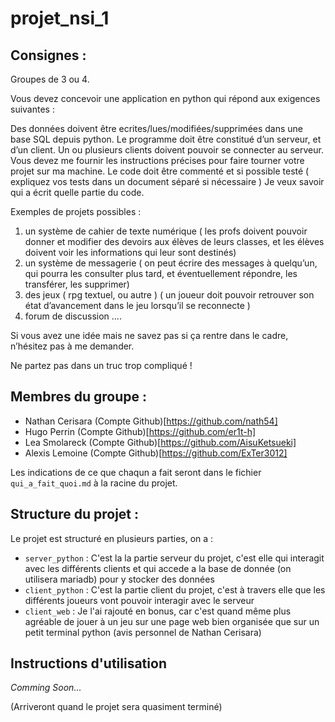 # projet_nsi_1
 
## Consignes :

Groupes de 3 ou 4.

Vous devez concevoir une application en python qui répond aux exigences suivantes :

Des données doivent être ecrites/lues/modifiées/supprimées dans une base SQL depuis python.
Le programme doit être constitué d’un serveur, et d’un client. Un ou plusieurs clients doivent pouvoir se connecter au serveur.
Vous devez me fournir les instructions précises pour faire tourner votre projet sur ma machine.
Le code doit être commenté et si possible testé ( expliquez vos tests dans un document séparé si nécessaire )
Je veux savoir qui a écrit quelle partie du code.


Exemples de projets possibles :
1) un système de cahier de texte numérique ( les profs doivent pouvoir donner et modifier des devoirs aux élèves de leurs classes, et les élèves doivent voir les informations qui leur sont destinés)
2) un système de messagerie ( on peut écrire des messages à quelqu’un, qui pourra les consulter plus tard, et éventuellement répondre, les transférer, les supprimer)
3) des jeux ( rpg textuel, ou autre ) ( un joueur doit pouvoir retrouver son état d’avancement dans le jeu lorsqu’il se reconnecte )
4) forum de discussion 
....

Si vous avez une idée mais ne savez pas si ça rentre dans le cadre, n’hésitez pas à me demander.

Ne partez pas dans un truc trop compliqué !

## Membres du groupe : 
  
  - Nathan Cerisara (Compte Github)[https://github.com/nath54]
  - Hugo Perrin (Compte Github)[https://github.com/er1t-h]
  - Lea Smolareck (Compte Github)[https://github.com/AisuKetsueki]
  - Alexis Lemoine (Compte Github)[https://github.com/ExTer3012]

Les indications de ce que chaqun a fait seront dans le fichier `qui_a_fait_quoi.md` à la racine du projet.

## Structure du projet : 

Le projet est structuré en plusieurs parties, on a :
 
 - `server_python` : C'est la la partie serveur du projet, c'est elle qui interagit avec les différents clients et qui accede a la base de donnée (on utilisera mariadb) pour y stocker des données
 - `client_python` : C'est la partie client du projet, c'est à travers elle que les différents joueurs vont pouvoir interagir avec le serveur
 - `client_web` : Je l'ai rajouté en bonus, car c'est quand même plus agréable de jouer à un jeu sur une page web bien organisée que sur un petit terminal python (avis personnel de Nathan Cerisara)

## Instructions d'utilisation

*Comming Soon...*

(Arriveront quand le projet sera quasiment terminé)




